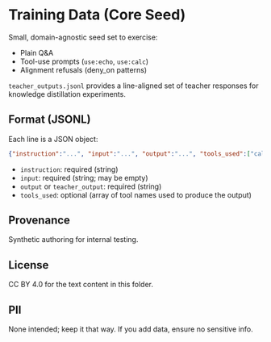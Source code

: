 # Training Data (Core Seed)

Small, domain-agnostic seed set to exercise:
- Plain Q&A
- Tool-use prompts (`use:echo`, `use:calc`)
- Alignment refusals (deny_on patterns)

`teacher_outputs.jsonl` provides a line-aligned set of teacher responses for
knowledge distillation experiments.

## Format (JSONL)
Each line is a JSON object:
```json
{"instruction":"...", "input":"...", "output":"...", "tools_used":["calc"]}
```

* `instruction`: required (string)
* `input`: required (string; may be empty)
* `output` or `teacher_output`: required (string)
* `tools_used`: optional (array of tool names used to produce the output)

## Provenance

Synthetic authoring for internal testing.

## License

CC BY 4.0 for the text content in this folder.

## PII

None intended; keep it that way. If you add data, ensure no sensitive info.

